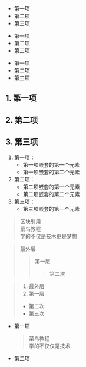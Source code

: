 [//]:无序列表使用*+或者-作为列表标记

* 第一项
* 第二项
* 第三项



+ 第一项
+ 第二项
+ 第三项


- 第一项
- 第二项
- 第三项



[//]:有序的列表
## 1. 第一项
## 2. 第二项
## 3. 第三项

[//]:列表嵌套,在列表选项中添加4个空格即可


1. 第一项：
    - 第一项嵌套的第一个元素
    - 第一项嵌套的第二个元素
2. 第二项：
    - 第二项嵌套的第一个元素
    - 第二项嵌套的第二个元素
3. 第三项：
    - 第三项嵌套的第一个元素


[//]:markdown区块

> 区块引用  
> 菜鸟教程  
> 学的不仅是技术更是梦想


[//]:markdown区块嵌套
> 最外层  
>> 第一层  
>>> 第二次  




[//]:markdown区块中使用列表
> 1. 最外层  
> 2. 第一层  
> + 第二次
> + 第三次




[//]:markdown列表中的区块
* 第一项
    > 菜鸟教程  
    >学的不仅仅是技术
* 第二项
